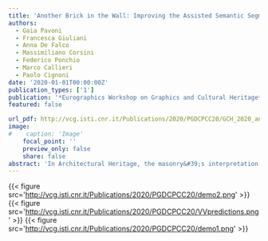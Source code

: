 ```yaml
---
title: 'Another Brick in the Wall: Improving the Assisted Semantic Segmentation of Masonry Walls'
authors:
  - Gaia Pavoni
  - Francesca Giuliani
  - Anna De Falco
  - Massimiliano Corsini
  - Federico Ponchio
  - Marco Callieri
  - Paolo Cignoni
date: '2020-01-01T00:00:00Z'
publication_types: ['1']
publication: '*Eurographics Workshop on Graphics and Cultural Heritage*'
featured: false

url_pdf: http://vcg.isti.cnr.it/Publications/2020/PGDCPCC20/GCH_2020_another_brick_in_the_wall_preprint.pdf
image:
#    caption: 'Image'
    focal_point: ''
    preview_only: false
    share: false
abstract: 'In Architectural Heritage, the masonry&#39;s interpretation is an essential instrument for analyzing the construction phases, the assessment of structural properties, and the monitoring of its state of conservation. This work is generally carried out by specialists that, based on visual observation and their knowledge, manually annotate ortho-images of the masonry generated by photogrammetric surveys. This results in vectorial thematic maps segmented according to their construction technique (isolating areas of homogeneous materials/structure/texture) or state of conservation, including degradation areas and damaged parts. This time-consuming manual work, often done with tools that have not been designed for this purpose, represents a bottleneck in the documentation and management workflow and is a severely limiting factor in monitoring large-scale monuments (e.g.city walls). This paper explores the potential of AI-based solutions to improve the efficiency of masonry annotation in Architectural Heritage. This experimentation aims at providing interactive tools that support and empower the current workflow, benefiting from specialists&#39; expertise.'
---
```

{{< figure src='http://vcg.isti.cnr.it/Publications/2020/PGDCPCC20/demo2.png' >}}
{{< figure src='http://vcg.isti.cnr.it/Publications/2020/PGDCPCC20/VVpredictions.png' >}}
{{< figure src='http://vcg.isti.cnr.it/Publications/2020/PGDCPCC20/demo1.png' >}}

